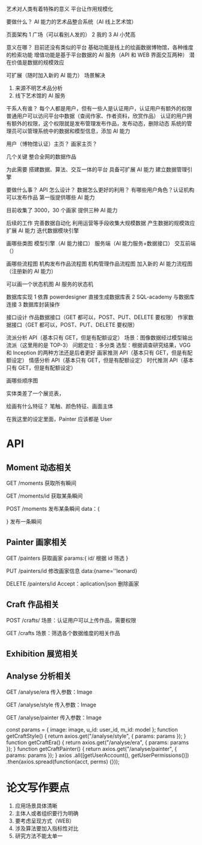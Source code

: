 艺术对人类有着特殊的意义
平台让作用规模化

要做什么？
AI 能力的艺术品整合系统（AI 线上艺术馆）

页面架构
1 广场（可以看别人发的）
2 我的
3 AI 小梵高

意义在哪？
目前还没有类似的平台
基础功能是线上的绘画数据博物馆，各种维度的检索功能
增值功能是基于平台数据的 AI 服务（API 和 WEB 界面交互两种）
潜在价值是数据的规模效应

可扩展（随时加入新的 AI 能力）
场景解决

1. 来源不明艺术品分析
2. 线下艺术馆的 AI 服务

干系人有谁？
每个人都是用户，但有一些人是认证用户，认证用户有额外的权限
普通用户可以访问平台中数据（查阅作家、作者资料，欣赏作品）
认证的用户拥有额外的权限，这个权限就是发布管理发布作品，发布动态，删除动态
系统的管理员可以管理系统中的数据和模型信息，添加 AI 能力

用户（博物馆认证）主页？
画家主页？

几个关键
整合全网的数据作品

为此需要
搭建数据、算法、交互一体的平台
具备可扩展 AI 能力
建立数据管理引擎

要做什么事？
API 怎么设计？
数据怎么更好的利用？
有哪些用户角色？认证机构可以发布作品
第一版提供哪些 AI 能力

目前收集了 3000，30 个画家
提供三种 AI 能力

后续的工作
完善数据自动化
利用运营等手段收集大规模数据
产生数据的规模效应
扩展 AI 能力
迭代数据模块引擎

画哪些类图
模型引擎（AI 能力接口）
服务端（AI 能力服务+数据接口）
交互前端（）

画哪些流程图
机构发布作品流程图
机构管理作品流程图
加入新的 AI 能力流程图（注册新的 AI 能力）

可以画一个状态机图
AI 服务的状态机

数据库实现
1 依靠 powerdesigner 直接生成数据库表
2 SQL-academy 与数据库连接
3 数据库封装操作

接口设计
作品数据接口（GET 都可以，POST、PUT、DELETE 要权限）
作家数据接口（GET 都可以，POST、PUT、DELETE 要权限）

流派分析 API（基本只有 GET，但是有配额设定）
场景：图像数据经过模型输出流派（这里用的是 TOP-3）
问题定位：多分类
选型：根据调查研究结果，VGG 和 Inception 的两种方法还是后者更好
画家推测 API（基本只有 GET，但是有配额设定）
情感分析 API（基本只有 GET，但是有配额设定）
时代推测 API（基本只有 GET，但是有配额设定）

画哪些顺序图

实体类差了一个展览表，

绘画有什么特征？
笔触、颜色特征、画面主体

在我这里的设定里面，Painter 应该都是 User

# API

## Moment 动态相关

GET /moments
获取所有瞬间

GET /moments/id
获取某条瞬间

POST /moments
发布某条瞬间
data：{

}
发布一条瞬间

## Painter 画家相关

GET /painters
获取画家
params:{
id/ 根据 id 筛选
}

PUT /painters/id
修改画家信息
data:{name=''leonard}

DELETE /painters/id
Accept：aplication/json
删除画家

## Craft 作品相关

POST /crafts/
场景：认证用户可以上传作品，需要权限

GET /crafts
场景：筛选各个数据维度的相关作品

## Exhibition 展览相关

## Analyse 分析相关

GET /analyse/era
传入参数：Image

GET /analyse/style
传入参数：Image

GET /analyse/painter
传入参数：Image

const params = {
image: image,
u_id: user_id,
m_id: model
};
function getCraftStyle() {
return axios.get("/analyse/style", { params: params });
}
function getCraftEra() {
return axios.get("/analyse/era", { params: params });
}
function getCraftPainter() {
return axios.get("/analyse/painter", { params: params });
}
axios
.all([getUserAccount(), getUserPermissions()])
.then(axios.spread(function(acct, perms) {}));

# 论文写作要点

1. 应用场景具体清晰
2. 主体人或者组织要行为明确
3. 要考虑呈现方式（WEB）
4. 涉及算法要加入指标性对比
5. 研究方法不能太单一
